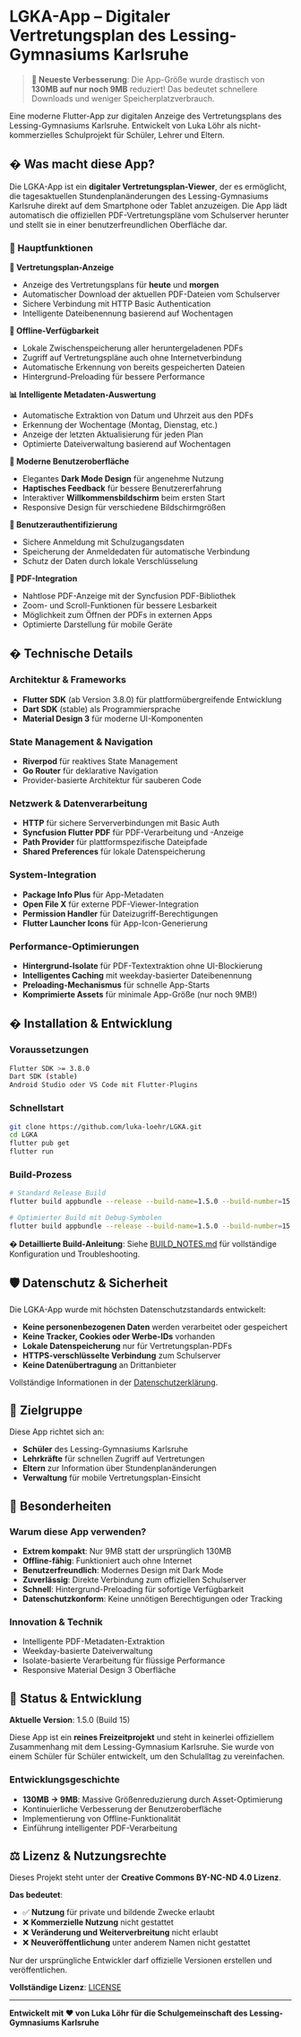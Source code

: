 # LGKA-App – Digitaler Vertretungsplan des Lessing-Gymnasiums Karlsruhe

> **🎉 Neueste Verbesserung**: Die App-Größe wurde drastisch von **130MB auf nur noch 9MB** reduziert! Das bedeutet schnellere Downloads und weniger Speicherplatzverbrauch.

Eine moderne Flutter-App zur digitalen Anzeige des Vertretungsplans des Lessing-Gymnasiums Karlsruhe. Entwickelt von Luka Löhr als nicht-kommerzielles Schulprojekt für Schüler, Lehrer und Eltern.

## � Was macht diese App?

Die LGKA-App ist ein **digitaler Vertretungsplan-Viewer**, der es ermöglicht, die tagesaktuellen Stundenplanänderungen des Lessing-Gymnasiums Karlsruhe direkt auf dem Smartphone oder Tablet anzuzeigen. Die App lädt automatisch die offiziellen PDF-Vertretungspläne vom Schulserver herunter und stellt sie in einer benutzerfreundlichen Oberfläche dar.

### 🔑 Hauptfunktionen

**📅 Vertretungsplan-Anzeige**
- Anzeige des Vertretungsplans für **heute** und **morgen**
- Automatischer Download der aktuellen PDF-Dateien vom Schulserver
- Sichere Verbindung mit HTTP Basic Authentication
- Intelligente Dateibenennung basierend auf Wochentagen

**💾 Offline-Verfügbarkeit**
- Lokale Zwischenspeicherung aller heruntergeladenen PDFs
- Zugriff auf Vertretungspläne auch ohne Internetverbindung
- Automatische Erkennung von bereits gespeicherten Dateien
- Hintergrund-Preloading für bessere Performance

**📊 Intelligente Metadaten-Auswertung**
- Automatische Extraktion von Datum und Uhrzeit aus den PDFs
- Erkennung der Wochentage (Montag, Dienstag, etc.)
- Anzeige der letzten Aktualisierung für jeden Plan
- Optimierte Dateiverwaltung basierend auf Wochentagen

**🎨 Moderne Benutzeroberfläche**
- Elegantes **Dark Mode Design** für angenehme Nutzung
- **Haptisches Feedback** für bessere Benutzererfahrung
- Interaktiver **Willkommensbildschirm** beim ersten Start
- Responsive Design für verschiedene Bildschirmgrößen

**🔐 Benutzerauthentifizierung**
- Sichere Anmeldung mit Schulzugangsdaten
- Speicherung der Anmeldedaten für automatische Verbindung
- Schutz der Daten durch lokale Verschlüsselung

**📱 PDF-Integration**
- Nahtlose PDF-Anzeige mit der Syncfusion PDF-Bibliothek
- Zoom- und Scroll-Funktionen für bessere Lesbarkeit
- Möglichkeit zum Öffnen der PDFs in externen Apps
- Optimierte Darstellung für mobile Geräte

## � Technische Details

### Architektur & Frameworks
- **Flutter SDK** (ab Version 3.8.0) für plattformübergreifende Entwicklung
- **Dart SDK** (stable) als Programmiersprache
- **Material Design 3** für moderne UI-Komponenten

### State Management & Navigation
- **Riverpod** für reaktives State Management
- **Go Router** für deklarative Navigation
- Provider-basierte Architektur für sauberen Code

### Netzwerk & Datenverarbeitung
- **HTTP** für sichere Serververbindungen mit Basic Auth
- **Syncfusion Flutter PDF** für PDF-Verarbeitung und -Anzeige
- **Path Provider** für plattformspezifische Dateipfade
- **Shared Preferences** für lokale Datenspeicherung

### System-Integration
- **Package Info Plus** für App-Metadaten
- **Open File X** für externe PDF-Viewer-Integration
- **Permission Handler** für Dateizugriff-Berechtigungen
- **Flutter Launcher Icons** für App-Icon-Generierung

### Performance-Optimierungen
- **Hintergrund-Isolate** für PDF-Textextraktion ohne UI-Blockierung
- **Intelligentes Caching** mit weekday-basierter Dateibenennung
- **Preloading-Mechanismus** für schnelle App-Starts
- **Komprimierte Assets** für minimale App-Größe (nur noch 9MB!)

## � Installation & Entwicklung

### Voraussetzungen
```bash
Flutter SDK >= 3.8.0
Dart SDK (stable)
Android Studio oder VS Code mit Flutter-Plugins
```

### Schnellstart
```bash
git clone https://github.com/luka-loehr/LGKA.git
cd LGKA
flutter pub get
flutter run
```

### Build-Prozess
```bash
# Standard Release Build
flutter build appbundle --release --build-name=1.5.0 --build-number=15

# Optimierter Build mit Debug-Symbolen
flutter build appbundle --release --build-name=1.5.0 --build-number=15 --split-debug-info=symbols --obfuscate
```

**� Detaillierte Build-Anleitung**: Siehe [BUILD_NOTES.md](BUILD_NOTES.md) für vollständige Konfiguration und Troubleshooting.

## 🛡️ Datenschutz & Sicherheit

Die LGKA-App wurde mit höchsten Datenschutzstandards entwickelt:

- **Keine personenbezogenen Daten** werden verarbeitet oder gespeichert
- **Keine Tracker, Cookies oder Werbe-IDs** vorhanden
- **Lokale Datenspeicherung** nur für Vertretungsplan-PDFs
- **HTTPS-verschlüsselte Verbindung** zum Schulserver
- **Keine Datenübertragung** an Drittanbieter

Vollständige Informationen in der [Datenschutzerklärung](https://luka-loehr.github.io/LGKA/privacy.html).

## 🎯 Zielgruppe

Diese App richtet sich an:
- **Schüler** des Lessing-Gymnasiums Karlsruhe
- **Lehrkräfte** für schnellen Zugriff auf Vertretungen
- **Eltern** zur Information über Stundenplanänderungen
- **Verwaltung** für mobile Vertretungsplan-Einsicht

## 🌟 Besonderheiten

### Warum diese App verwenden?
- **Extrem kompakt**: Nur 9MB statt der ursprünglich 130MB
- **Offline-fähig**: Funktioniert auch ohne Internet
- **Benutzerfreundlich**: Modernes Design mit Dark Mode
- **Zuverlässig**: Direkte Verbindung zum offiziellen Schulserver
- **Schnell**: Hintergrund-Preloading für sofortige Verfügbarkeit
- **Datenschutzkonform**: Keine unnötigen Berechtigungen oder Tracking

### Innovation & Technik
- Intelligente PDF-Metadaten-Extraktion
- Weekday-basierte Dateiverwaltung
- Isolate-basierte Verarbeitung für flüssige Performance
- Responsive Material Design 3 Oberfläche

## 🔧 Status & Entwicklung

**Aktuelle Version**: 1.5.0 (Build 15)

Diese App ist ein **reines Freizeitprojekt** und steht in keinerlei offiziellem Zusammenhang mit dem Lessing-Gymnasium Karlsruhe. Sie wurde von einem Schüler für Schüler entwickelt, um den Schulalltag zu vereinfachen.

### Entwicklungsgeschichte
- **130MB → 9MB**: Massive Größenreduzierung durch Asset-Optimierung
- Kontinuierliche Verbesserung der Benutzeroberfläche
- Implementierung von Offline-Funktionalität
- Einführung intelligenter PDF-Verarbeitung

## ⚖️ Lizenz & Nutzungsrechte

Dieses Projekt steht unter der **Creative Commons BY-NC-ND 4.0 Lizenz**.

**Das bedeutet**:
- ✅ **Nutzung** für private und bildende Zwecke erlaubt
- ❌ **Kommerzielle Nutzung** nicht gestattet
- ❌ **Veränderung und Weiterverbreitung** nicht erlaubt
- ❌ **Neuveröffentlichung** unter anderem Namen nicht gestattet

Nur der ursprüngliche Entwickler darf offizielle Versionen erstellen und veröffentlichen.

**Vollständige Lizenz**: [LICENSE](LICENSE)

---

**Entwickelt mit ❤️ von Luka Löhr für die Schulgemeinschaft des Lessing-Gymnasiums Karlsruhe**
